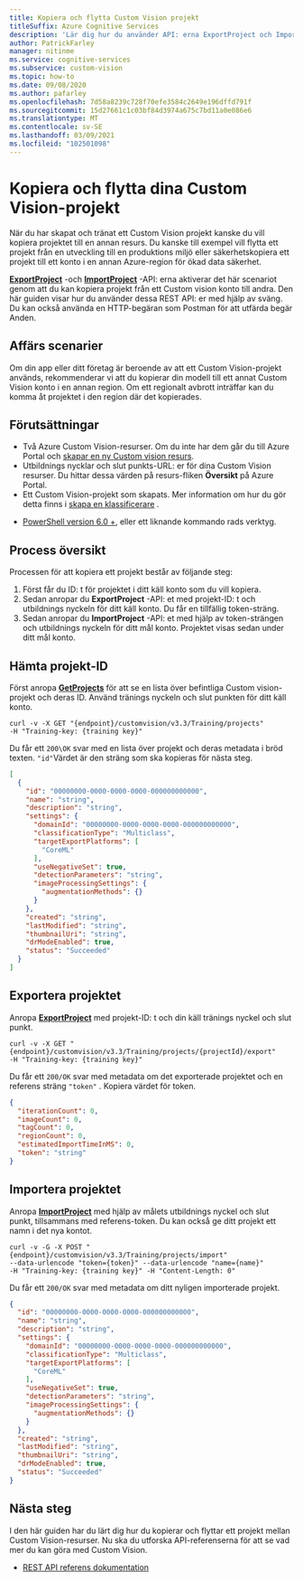```yaml
---
title: Kopiera och flytta Custom Vision projekt
titleSuffix: Azure Cognitive Services
description: 'Lär dig hur du använder API: erna ExportProject och ImportProject för att kopiera och flytta dina Custom Vision-projekt.'
author: PatrickFarley
manager: nitinme
ms.service: cognitive-services
ms.subservice: custom-vision
ms.topic: how-to
ms.date: 09/08/2020
ms.author: pafarley
ms.openlocfilehash: 7d58a8239c728f70efe3584c2649e196dffd791f
ms.sourcegitcommit: 15d27661c1c03bf84d3974a675c7bd11a0e086e6
ms.translationtype: MT
ms.contentlocale: sv-SE
ms.lasthandoff: 03/09/2021
ms.locfileid: "102501098"
---
```

# <a name="copy-and-move-your-custom-vision-projects"></a>Kopiera och flytta dina Custom Vision-projekt

När du har skapat och tränat ett Custom Vision projekt kanske du vill kopiera projektet till en annan resurs. Du kanske till exempel vill flytta ett projekt från en utveckling till en produktions miljö eller säkerhetskopiera ett projekt till ett konto i en annan Azure-region för ökad data säkerhet.

**[ExportProject](https://southcentralus.dev.cognitive.microsoft.com/docs/services/Custom_Vision_Training_3.3/operations/5eb0bcc6548b571998fddeb3)** -och **[ImportProject](https://southcentralus.dev.cognitive.microsoft.com/docs/services/Custom_Vision_Training_3.3/operations/5eb0bcc7548b571998fddee3)** -API: erna aktiverar det här scenariot genom att du kan kopiera projekt från ett Custom vision konto till andra. Den här guiden visar hur du använder dessa REST API: er med hjälp av sväng. Du kan också använda en HTTP-begäran som Postman för att utfärda begär Anden.

## <a name="business-scenarios"></a>Affärs scenarier

Om din app eller ditt företag är beroende av att ett Custom Vision-projekt används, rekommenderar vi att du kopierar din modell till ett annat Custom Vision konto i en annan region. Om ett regionalt avbrott inträffar kan du komma åt projektet i den region där det kopierades.

##  <a name="prerequisites"></a>Förutsättningar

- Två Azure Custom Vision-resurser. Om du inte har dem går du till Azure Portal och [skapar en ny Custom vision resurs](https://portal.azure.com/?microsoft_azure_marketplace_ItemHideKey=microsoft_azure_cognitiveservices_customvision#create/Microsoft.CognitiveServicesCustomVision?azure-portal=true).
- Utbildnings nycklar och slut punkts-URL: er för dina Custom Vision resurser. Du hittar dessa värden på resurs-fliken **Översikt** på Azure Portal.
- Ett Custom Vision-projekt som skapats. Mer information om hur du gör detta finns i [skapa en klassificerare](./getting-started-build-a-classifier.md) .
* [PowerShell version 6.0 +](https://docs.microsoft.com/powershell/scripting/install/installing-powershell-core-on-windows), eller ett liknande kommando rads verktyg.

## <a name="process-overview"></a>Process översikt

Processen för att kopiera ett projekt består av följande steg:

1. Först får du ID: t för projektet i ditt käll konto som du vill kopiera.
1. Sedan anropar du **ExportProject** -API: et med projekt-ID: t och utbildnings nyckeln för ditt käll konto. Du får en tillfällig token-sträng.
1. Sedan anropar du **ImportProject** -API: et med hjälp av token-strängen och utbildnings nyckeln för ditt mål konto. Projektet visas sedan under ditt mål konto.

## <a name="get-the-project-id"></a>Hämta projekt-ID

Först anropa **[GetProjects](https://southcentralus.dev.cognitive.microsoft.com/docs/services/Custom_Vision_Training_3.3/operations/5eb0bcc6548b571998fddead)** för att se en lista över befintliga Custom vision-projekt och deras ID. Använd tränings nyckeln och slut punkten för ditt käll konto.

```curl
curl -v -X GET "{endpoint}/customvision/v3.3/Training/projects"
-H "Training-key: {training key}"
```

Du får ett `200\OK` svar med en lista över projekt och deras metadata i bröd texten. `"id"`Värdet är den sträng som ska kopieras för nästa steg.

```json
[
  {
    "id": "00000000-0000-0000-0000-000000000000",
    "name": "string",
    "description": "string",
    "settings": {
      "domainId": "00000000-0000-0000-0000-000000000000",
      "classificationType": "Multiclass",
      "targetExportPlatforms": [
        "CoreML"
      ],
      "useNegativeSet": true,
      "detectionParameters": "string",
      "imageProcessingSettings": {
        "augmentationMethods": {}
      }
    },
    "created": "string",
    "lastModified": "string",
    "thumbnailUri": "string",
    "drModeEnabled": true,
    "status": "Succeeded"
  }
]
```

## <a name="export-the-project"></a>Exportera projektet

Anropa **[ExportProject](https://southcentralus.dev.cognitive.microsoft.com/docs/services/Custom_Vision_Training_3.3/operations/5eb0bcc6548b571998fddeb3)** med projekt-ID: t och din käll tränings nyckel och slut punkt.

```curl
curl -v -X GET "{endpoint}/customvision/v3.3/Training/projects/{projectId}/export"
-H "Training-key: {training key}"
```

Du får ett `200/OK` svar med metadata om det exporterade projektet och en referens sträng `"token"` . Kopiera värdet för token.

```json
{
  "iterationCount": 0,
  "imageCount": 0,
  "tagCount": 0,
  "regionCount": 0,
  "estimatedImportTimeInMS": 0,
  "token": "string"
}
```

## <a name="import-the-project"></a>Importera projektet

Anropa **[ImportProject](https://southcentralus.dev.cognitive.microsoft.com/docs/services/Custom_Vision_Training_3.3/operations/5eb0bcc7548b571998fddee3)** med hjälp av målets utbildnings nyckel och slut punkt, tillsammans med referens-token. Du kan också ge ditt projekt ett namn i det nya kontot.

```curl
curl -v -G -X POST "{endpoint}/customvision/v3.3/Training/projects/import"
--data-urlencode "token={token}" --data-urlencode "name={name}"
-H "Training-key: {training key}" -H "Content-Length: 0"
```

Du får ett `200/OK` svar med metadata om ditt nyligen importerade projekt.

```json
{
  "id": "00000000-0000-0000-0000-000000000000",
  "name": "string",
  "description": "string",
  "settings": {
    "domainId": "00000000-0000-0000-0000-000000000000",
    "classificationType": "Multiclass",
    "targetExportPlatforms": [
      "CoreML"
    ],
    "useNegativeSet": true,
    "detectionParameters": "string",
    "imageProcessingSettings": {
      "augmentationMethods": {}
    }
  },
  "created": "string",
  "lastModified": "string",
  "thumbnailUri": "string",
  "drModeEnabled": true,
  "status": "Succeeded"
}
```

## <a name="next-steps"></a>Nästa steg

I den här guiden har du lärt dig hur du kopierar och flyttar ett projekt mellan Custom Vision-resurser. Nu ska du utforska API-referenserna för att se vad mer du kan göra med Custom Vision.
* [REST API referens dokumentation](https://southcentralus.dev.cognitive.microsoft.com/docs/services/Custom_Vision_Training_3.3/operations/5eb0bcc6548b571998fddeb3)